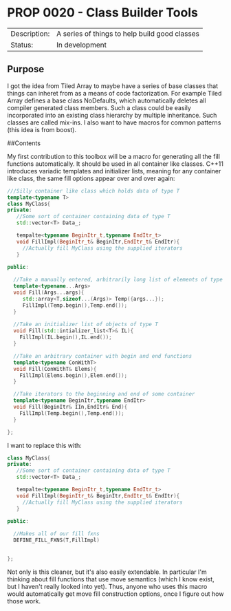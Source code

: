 # PROP 0020 - Class Builder Tools

|                |                                              |
|:---------------|:------------------------------------------   |
| Description:   | A series of things to help build good classes|
| Status:        | In development                               |


## Purpose

I got the idea from Tiled Array to maybe have a series of base classes
that things can inheret from as a means of code factorization.
For example Tiled Array defines a base class NoDefaults, which
automatically deletes all compiler generated class members.  Such a
class could be easily incorporated into an existing class hierarchy by
multiple inheritance.  Such classes are called mix-ins.  I also want to
have macros for common patterns (this idea is from boost).

##Contents

My first contribution to this toolbox will be a macro for generating all
the fill functions automatically.  It should be used in all container
like classes.  C++11 introduces variadic templates and initializer lists,
meaning for any container like class, the same fill options appear over
and over again:

```C++
///Silly container like class which holds data of type T
template<typename T>
class MyClass{
private:
   //Some sort of container containing data of type T
   std::vector<T> Data_;

   tempalte<typename BeginItr_t,typename EndItr_t>
   void FillImpl(BeginItr_t& BeginItr,EndItr_t& EndItr){
     //Actually fill MyClass using the supplied iterators
   }

public:
  
  //Take a manually entered, arbitrarily long list of elements of type T
  template<typename...Args>
  void Fill(Args...args){
     std::array<T,sizeof...(Args)> Temp({args...});
     FillImpl(Temp.begin(),Temp.end());
  }
  
  //Take an initializer list of objects of type T
  void Fill(std::intializer_list<T>& IL){
    FillImpl(IL.begin(),IL.end());
  }

  //Take an arbitrary container with begin and end functions
  template<typename ConWithT>
  void Fill(ConWithT& Elems){
    FillImpl(Elems.begin(),Elem.end());
  }

  //Take iterators to the beginning and end of some container
  template<typename BeginItr,typename EndItr>
  void Fill(BeginItr& IIn,EndItr& End){
    FillImpl(Temp.begin(),Temp.end());
  }

};
```

I want to replace this with:
```C++
class MyClass{
private:
   //Some sort of container containing data of type T
   std::vector<T> Data_;

   tempalte<typename BeginItr_t,typename EndItr_t>
   void FillImpl(BeginItr_t& BeginItr,EndItr_t& EndItr){
     //Actually fill MyClass using the supplied iterators
   }

public:
  
  //Makes all of our fill fxns
  DEFINE_FILL_FXNS(T,FillImpl)


};
```
Not only is this cleaner, but it's also easily extendable.  In particular I'm thinking about fill functions that use move
semantics (which I know exist, but I haven't really looked into yet).  Thus, anyone who uses this macro would automatically get
move fill construction options, once I figure out how those work.
